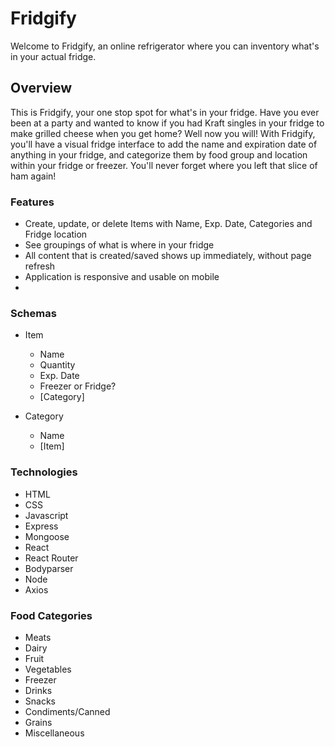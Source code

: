 # Fridgify

Welcome to Fridgify, an online refrigerator where you can inventory what's in your actual fridge.

## Overview

This is Fridgify, your one stop spot for what's in your fridge. Have you ever been at a party and wanted to know if you had Kraft singles in your fridge to make grilled cheese when you get home? Well now you will! With Fridgify, you'll have a visual fridge interface to add the name and expiration date of anything in your fridge, and categorize them by food group and location within your fridge or freezer. You'll never forget where you left that slice of ham again! 

### Features
- Create, update, or delete Items with Name, Exp. Date, Categories and Fridge location
- See groupings of what is where in your fridge
- All content that is created/saved shows up immediately, without page refresh
- Application is responsive and usable on mobile
- 

### Schemas

- Item
  - Name
  - Quantity
  - Exp. Date
  - Freezer or Fridge?
  - [Category]
  
- Category
  - Name
  - [Item]

### Technologies
- HTML
- CSS
- Javascript
- Express
- Mongoose
- React
- React Router
- Bodyparser
- Node
- Axios

### Food Categories
- Meats
- Dairy
- Fruit
- Vegetables
- Freezer
- Drinks
- Snacks
- Condiments/Canned
- Grains
- Miscellaneous